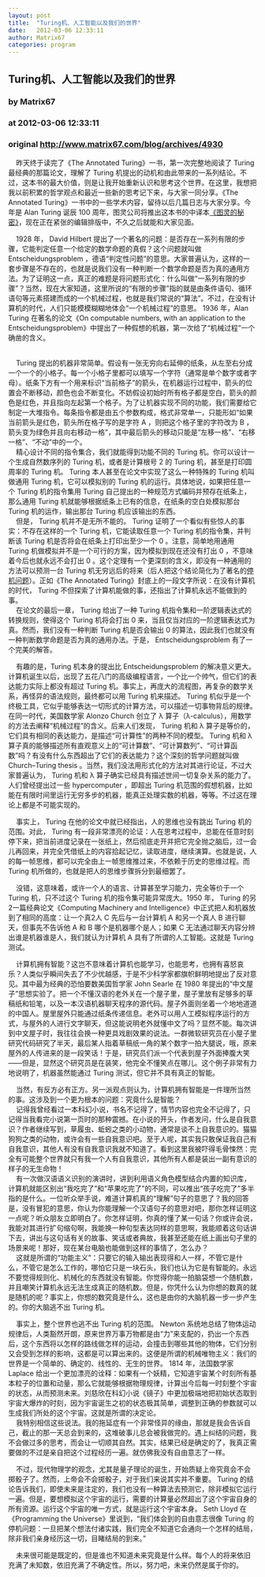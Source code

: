 ```yaml
---
layout: post
title:  "Turing机、人工智能以及我们的世界"
date:   2012-03-06 12:33:11
author: Matrix67
categories: program
---
```


## Turing机、人工智能以及我们的世界
### by Matrix67
### at 2012-03-06 12:33:11
### original <http://www.matrix67.com/blog/archives/4930>

<p>    昨天终于读完了《The Annotated Turing》一书，第一次完整地阅读了 Turing 最经典的那篇论文，理解了 Turing 机提出的动机和由此带来的一系列结论。不过，这本书的最大价值，则是让我开始重新认识和思考这个世界。在这里，我想把我以前积累的哲学观点和最近一些新的思考记下来，与大家一同分享。《The Annotated Turing》一书中的一些学术内容，留待以后几篇日志与大家分享。今年是 Alan Turing 诞辰 100 周年，图灵公司将推出这本书的中译本<a href="http://www.ituring.com.cn/book/801">《图灵的秘密》</a>，现在正在紧张的编辑排版中，不久之后就能和大家见面。</p>
<p>    1928 年， David Hilbert 提出了一个著名的问题：是否存在一系列有限的步骤，它能判定任意一个给定的数学命题的真假？这个问题就叫做 Entscheidungsproblem ，德语“判定性问题”的意思。大家普遍认为，这样的一套步骤是不存在的，也就是说我们没有一种判断一个数学命题是否为真的通用方法。为了证明这一点，真正的难题是将问题形式化：什么叫做“一系列有限的步骤”？当然，现在大家知道，这里所说的“有限的步骤”指的就是由条件语句、循环语句等元素搭建而成的一个机械过程，也就是我们常说的“算法”。不过，在没有计算机的时代，人们只能模模糊糊地体会“一个机械过程”的意思。 1936 年，Alan Turing 在著名的论文《On computable numbers, with an application to the Entscheidungsproblem》中提出了一种假想的机器，第一次给了“机械过程”一个确凿的含义。</p>
<p><span></span><br>
    Turing 提出的机器非常简单。假设有一张无穷向右延伸的纸条，从左至右分成一个一个的小格子。每一个小格子里都可以填写一个字符（通常是单个数字或者字母）。纸条下方有一个用来标识“当前格子”的箭头，在机器运行过程中，箭头的位置会不断移动，颜色也会不断变化。不妨假设初始时所有格子都是空白，箭头的颜色是红色，并且指向左起第一个格子。为了让机器实现不同的功能，我们需要给它制定一大堆指令。每条指令都是由五个参数构成，格式非常单一，只能形如“如果当前箭头是红色，箭头所在格子写的是字符 A ，则把这个格子里的字符改为 B ，箭头变为绿色并且向右移动一格”，其中最后箭头的移动只能是“左移一格”、“右移一格”、“不动”中的一个。<br>
    精心设计不同的指令集合，我们就能得到功能不同的 Turing 机。你可以设计一个生成自然数序列的 Turing 机，或者是计算根号 2 的 Turing 机，甚至是打印圆周率的 Turing 机。 Turing 本人甚至在论文中实现了这么一种特殊的 Turing 机叫做通用 Turing 机，它可以模拟别的 Turing 机的运行。具体地说，如果把任意一个 Turing 机的指令集用 Turing 自己提出的一种规范方式编码并预存在纸条上，那么通用 Turing 机就能够根据纸条上已有的信息，在纸条的空白处模拟那台 Turing 机的运作，输出那台 Turing 机应该输出的东西。<br>
    但是， Turing 机并不是无所不能的。 Turing 证明了一个看似有些惊人的事实：不存在这样的一个 Turing 机，它能读取任意一个 Turing 机的指令集，并判断该 Turing 机是否将会在纸条上打印出至少一个 0 。注意，简单地用通用 Turing 机做模拟并不是一个可行的方案，因为模拟到现在还没有打出 0 ，不意味着今后也就永远不会打出 0 。这个定理有一个更深刻的含义，即没有一种通用的方法可以预测一台 Turing 机无穷远后的将来（后人把这个结论简化为了著名的<a href="http://www.matrix67.com/blog/archives/55">停机问题</a>）。正如《The Annotated Turing》封底上的一段文字所说：在没有计算机的时代， Turing 不但探索了计算机能做的事，还指出了计算机永远不能做到的事。<br>
    在论文的最后一章， Turing 给出了一种 Turing 机指令集和一阶逻辑表达式的转换规则，使得这个 Turing 机将会打出 0 来，当且仅当对应的一阶逻辑表达式为真。然而，我们没有一种判断 Turing 机是否会输出 0 的算法，因此我们也就没有一种判断数学命题是否为真的通用办法。于是， Entscheidungsproblem 有了一个完美的解答。</p>
<p>    有趣的是，Turing 机本身的提出比 Entscheidungsproblem 的解决意义更大。计算机诞生以后，出现了五花八门的高级编程语言，一个比一个帅气，但它们的表达能力实际上都没有超过 Turing 机。事实上，再庞大的流程图，再复杂的数学关系，再怪异的语法规则，最终都可以用 Turing 机来描述。 Turing 机似乎是一个终极工具，它似乎能够表达一切形式的计算方法，可以描述一切事物背后的规律。在同一时代，美国数学家 Alonzo Church 创立了 λ 算子（λ-calculus），用数学的方法去阐释“机械过程”的含义。后来人们发现， Turing 机和 λ 算子是等价的，它们具有相同的表达能力，是描述“可计算性”的两种不同的模型。 Turing 机和 λ 算子真的能够描述所有直观意义上的“可计算数”、“可计算数列”、“可计算函数”吗？有没有什么东西超出了它们的表达能力？这个深刻的哲学问题就叫做 Church–Turing thesis 。当然，我们没法用形式化的方法对其进行论证，不过大家普遍认为， Turing 机和 λ 算子确实已经具有描述世间一切复杂关系的能力了。人们曾经提出过一些 hypercomputer ，即超出 Turing 机范围的假想机器，比如能在有限时间里运行无穷多步的机器，能真正处理实数的机器，等等。不过这在理论上都是不可能实现的。</p>
<p>    事实上， Turing 在他的论文中就已经指出，人的思维也没有跳出 Turing 机的范围。对此， Turing 有一段非常漂亮的论证：人在思考过程中，总能在任意时刻停下来，把当前进度记录在一张纸上，然后彻底走开并把它完全抛之脑后，过一会儿再回来，并完全凭借纸上的内容拾起记忆，读取进度，继续演算。也就是说，人的每一帧思维，都可以完全由上一帧思维推过来，不依赖于历史的思维过程。而 Turing 机所做的，也就是把人的思维步骤拆分到最细罢了。</p>
<p>    没错，这意味着，或许一个人的语言、计算甚至学习能力，完全等价于一个 Turing 机，只不过这个 Turing 机的指令集可能异常庞大。1950 年， Turing 的另2一篇经典论文《Computing Machinery and Intelligence》中正式把人和机器放到了相同的高度：让一个真2人 C 先后与一台计算机 A 和另一个真人 B 进行聊天，但事先不告诉他 A 和 B 哪个是机器哪个是人；如果 C 无法通过聊天内容分辨出谁是机器谁是人，我们就认为计算机 A 具有了所谓的人工智能。这就是 Turing 测试。</p>
<p>    计算机拥有智能？这岂不意味着计算机也能学习，也能思考，也拥有喜怒哀乐？人类似乎瞬间失去了不少优越感，于是不少科学家都旗帜鲜明地提出了反对意见。其中最为经典的恐怕要数美国哲学家 John Searle 在 1980 年提出的“中文屋子”思想实验了。把一个不懂汉语的老外关在一个屋子里，屋子里放有足够多的草稿纸和铅笔，以及一本汉语机器聊天程序的源代码。屋子外面则坐着一个地地道道的中国人。屋里屋外只能通过纸条传递信息。老外可以用人工模拟程序运行的方式，与屋外的人进行文字聊天，但这能说明老外就懂中文了吗？显然不能。每次讲到中文屋子时，我往往会换一种更具戏剧效果的说法。一群微软研究员在小屋子里研究代码研究了半天，最后某人指着草稿纸一角的某个数字一拍大腿说，哦，原来屋外的人传进来的是一段笑话！于是，研究员们派一个代表到屋子外面捧腹大笑——但是，显然这个研究员是在装笑，他完全不懂笑点在哪儿。这个例子非常有力地说明了，机器虽然能通过 Turing 测试，但它并不具有真正的智能。</p>
<p>    当然，有反方必有正方。另一派观点则认为，计算机拥有智能是一件理所当然的事。这涉及到一个更为根本的问题：究竟什么是智能？<br>
    记得我曾经看过一本科幻小说，书名不记得了，情节内容也完全不记得了，只记得当我看完小说第一页时的那种震撼。在小说的开头，作者发问，什么是自我意识？作者继续写到，草履虫、蚯蚓之类的小动物，通常是谈不上自我意识的。猫猫狗狗之类的动物，或许会有一些自我意识吧。至于人呢，其实我只敢保证我自己有自我意识，其他人有没有自我意识我就不知道了。看到这里我被吓得毛骨悚然：完全有可能整个世界就只有我一个人有自我意识，其他所有人都是装出一副有意识的样子的无生命物！<br>
    有一次做汉语语义识别的演讲时，讲到利用语义角色模型结合内置的知识库，计算机就能区别出“我吃完了”和“苹果吃完了”的不同，可以推出“孩子吃完了”多半指的是什么。一位听众举手说，难道计算机真的“理解”句子的意思了？我的回答是，没有冒犯的意思，你认为你能理解一个汉语句子的意思对吧，那你怎样证明这一点呢？听众朋友立即明白了。你怎样证明，你真的懂了某一句话？你或许会说，我能对其进行扩句缩句啊，我能换一种句型表达同样的意思啊，我能顺着这句话讲下去，讲出与这句话有关的故事、笑话或者典故，我甚至还能在纸上画出句子里的场景来呢！那好，现在某台电脑也能做到这样的事情了，怎么办？<br>
    这就是所谓的“功能主义”：只要它的输入输出表现得和人一样，不管它是什么，不管它是怎么工作的，哪怕它只是一块石头，我们也认为它是有智能的。永远不要觉得规则化、机械化的东西就没有智能。你觉得你能一拍脑袋想一个随机数，并且嘲笑计算机永远无法生成真正的随机数。但是，你凭什么认为你想的数真的就是随机的呢？事实上，你想的数究竟是什么，这也是由你的大脑机器一步一步产生的。你的大脑逃不出 Turing 机。</p>
<p>    事实上，整个世界也逃不出 Turing 机的范围。 Newton 系统地总结了物体运动规律后，人类豁然开朗，原来世界万事万物都是由“力”来支配的，扔出一个东西后，这个东西将以怎样的路线做怎样的运动，会撞击到哪些其他的物体，它们分别又会受到怎样的影响，这都是可以算出来的。这便是所谓的机械唯物主义：我们的世界是一个简单的、确定的、线性的、无生的世界。 1814 年，法国数学家 Laplace 给出一个更加漂亮的诠释：如果有一个妖精，它知道宇宙某个时刻所有基本粒子的位置和动量，那么它就能够根据物理规律，计算出今后每一时刻整个宇宙的状态，从而预测未来。刘慈欣在科幻小说《镜子》中更加极端地把初始状态取到宇宙大爆炸的时刻，因为宇宙诞生之初的状态极其简单，调整到正确的参数就可以生成我们所处的这个宇宙。这就是所谓的决定论。<br>
    我特别相信这些说法。我的拖延症有一个非常怪异的缘由，那就是我会告诉自己，截止的那一天总会到来的，这堆破事儿总会被我做完的。遇上纠结的问题，我不会做过多的思考，而会让一切顺其自然。其实，结果已经是确定的了，我真正需要做的不过是亲自把这个过程经历一遍。就仿佛我没有自由意志了一样。</p>
<p>    不过，现代物理学的观念，尤其是量子理论的诞生，开始质疑上帝究竟会不会掷骰子了。然而，上帝会不会掷骰子，对于我们来说其实并不重要。 Turing 的结论告诉我们，即使未来是注定的，我们也没有一种算法去预测它，除非模拟它运行一遍。但是，要想模拟这个宇宙的运行，需要的计算量必然超出了这个宇宙自身的所有资源。运行这个宇宙的唯一方式，就是运行这个宇宙本身。 Seth Lloyd 在《Programming the Universe》里说到，“我们体会到的自由意志很像 Turing 的停机问题：一旦把某个想法付诸实践，我们完全不知道它会通向一个怎样的结局，除非我们亲身经历这一切，目睹结局的到来。”</p>
<p>    未来很可能是既定的，但是谁也不知道未来究竟是什么样。每个人的将来依旧充满了未知数，依旧充满了不确定性。所以，努力吧，未来仍然是属于你的。</p><img src="http://www1.feedsky.com/t1/665589307/matrix67/feedsky/s.gif?r=http://www.matrix67.com/blog/archives/4930" border="0" height="0" width="0">
